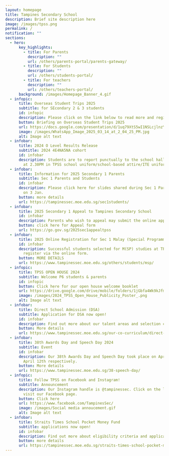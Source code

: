 ```yaml
---
layout: homepage
title: Tampines Secondary School
description: Brief site description here
image: /images/tpss.png
permalink: /
notification: ""
sections:
  - hero:
      key_highlights:
        - title: For Parents
          description: ""
          url: /others/parents-portal/parents-gateway/
        - title: For Students
          description: ""
          url: /others/students-portal/
        - title: For teachers
          description: ""
          url: /others/teachers-portal/
      background: /images/Homepage_Banner_4.gif
  - infopic:
      title: Overseas Student Trips 2025
      subtitle: for SEcondary 2 & 3 students
      id: infopic
      description: Please click on the link below to read more and register if keen!
      button: Briefing on Overseas Student Trips 2025
      url: https://docs.google.com/presentation/d/1uq79XtS5wI1NSLcjlnzYIfzf2DLL1BQM1Fu2aalqZQA/edit#slide=id.g33fa031816a_0_0
      image: /images/WhatsApp_Image_2025_03_14_at_2_04_25_PM.jpg
      alt: Image alt text
  - infobar:
      title: 2024 O Level Results Release
      subtitle: 2024 4E4NA5NA cohort
      id: infobar
      description: Students are to report punctually to the school hall on 10 Jan 2025
        at 2.30PM in TPSS school uniform/school-based attire/ITE uniform.
  - infobar:
      title: Information for 2025 Secondary 1 Parents
      subtitle: Sec 1 Parents and Students
      id: infobar
      description: Please click here for slides shared during Sec 1 Parent Engagement
        on 3 Jan.
      button: more details
      url: https://tampinessec.moe.edu.sg/sec1students/
  - infobar:
      title: 2025 Secondary 1 Appeal to Tampines Secondary School
      id: infobar
      description: Parents who wish to appeal may submit the online appeal form.
      button: click here for Appeal form
      url: https://go.gov.sg/2025sec1appealtpss
  - infobar:
      title: 2025 Online Registration for Sec 1 Malay (Special Programme)
      id: infobar
      description: Successful students selected for M(SP) studies at TPSS should
        register via the online form.
      button: MORE DETAILS
      url: https://www.tampinessec.moe.edu.sg/others/students/msp/
  - infopic:
      title: TPSS OPEN HOUSE 2024
      subtitle: Welcome P6 students & parents
      id: infopic
      button: Click here for our open house welcome booklet
      url: https://drive.google.com/drive/mobile/folders/1jGbfa4Wk9kJfmpercK8bnav7kmefaaaB?usp=sharing
      image: /images/2024_TPSS_Open_House_Publicity_Poster_.png
      alt: Image alt text
  - infobar:
      title: Direct School Admission (DSA)
      subtitle: Application for DSA now open!
      id: infobar
      description: Find out more about our talent areas and selection criteria.
      button: More details
      url: https://www.tampinessec.moe.edu.sg/our-co-curriculum/direct-school-admission-dsa/
  - infobar:
      title: 38th Awards Day and Speech Day 2024
      subtitle: Event
      id: infobar
      description: Our 38th Awards Day and Speech Day took place on April 9th and
        April 12th respectively.
      button: More details
      url: https://www.tampinessec.moe.edu.sg/38-speech-day/
  - infopic:
      title: Follow TPSS on Facebook and Instagram!
      subtitle: Announcement
      description: Our Instagram handle is @tampinessec. Click on the link below to
        visit our Facebook page.
      button: Click here
      url: https://www.facebook.com/TampinesSec/
      image: /images/Social media annoucement.gif
      alt: Image alt text
  - infobar:
      title: Straits Times School Pocket Money Fund
      subtitle: applications now open!
      id: infobar
      description: Find out more about eligibility criteria and application process.
      button: more details
      url: https://tampinessec.moe.edu.sg/straits-times-school-pocket-money-fund/
---
```

